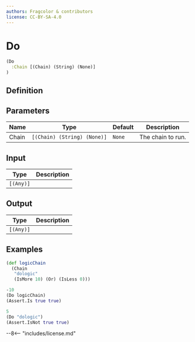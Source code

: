 ```yaml
---
authors: Fragcolor & contributors
license: CC-BY-SA-4.0
---
```



# Do

```clojure
(Do
  :Chain [(Chain) (String) (None)]
)
```


## Definition




## Parameters

| Name | Type | Default | Description |
|------|------|---------|-------------|
| Chain | `[(Chain) (String) (None)]` | `None` | The chain to run. |


## Input

| Type | Description |
|------|-------------|
| `[(Any)]` |  |


## Output

| Type | Description |
|------|-------------|
| `[(Any)]` |  |


## Examples

```clojure
(def logicChain
  (Chain
   "dologic"
   (IsMore 10) (Or) (IsLess 0)))

-10
(Do logicChain)
(Assert.Is true true)

5
(Do "dologic")
(Assert.IsNot true true)
```


--8<-- "includes/license.md"
